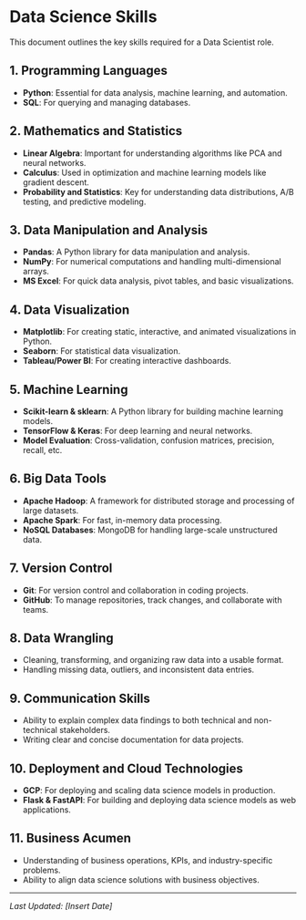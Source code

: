 # Data Science Skills

This document outlines the key skills required for a Data Scientist role.

## 1. **Programming Languages**
   - **Python**: Essential for data analysis, machine learning, and automation.
   - **SQL**: For querying and managing databases.

## 2. **Mathematics and Statistics**
   - **Linear Algebra**: Important for understanding algorithms like PCA and neural networks.
   - **Calculus**: Used in optimization and machine learning models like gradient descent.
   - **Probability and Statistics**: Key for understanding data distributions, A/B testing, and predictive modeling.

## 3. **Data Manipulation and Analysis**
   - **Pandas**: A Python library for data manipulation and analysis.
   - **NumPy**: For numerical computations and handling multi-dimensional arrays.
   - **MS Excel**: For quick data analysis, pivot tables, and basic visualizations.

## 4. **Data Visualization**
   - **Matplotlib**: For creating static, interactive, and animated visualizations in Python.
   - **Seaborn**: For statistical data visualization.
   - **Tableau/Power BI**: For creating interactive dashboards.

## 5. **Machine Learning**
   - **Scikit-learn & sklearn**: A Python library for building machine learning models.
   - **TensorFlow & Keras**: For deep learning and neural networks.
   - **Model Evaluation**: Cross-validation, confusion matrices, precision, recall, etc.

## 6. **Big Data Tools**
   - **Apache Hadoop**: A framework for distributed storage and processing of large datasets.
   - **Apache Spark**: For fast, in-memory data processing.
   - **NoSQL Databases**: MongoDB for handling large-scale unstructured data.

## 7. **Version Control**
   - **Git**: For version control and collaboration in coding projects.
   - **GitHub**: To manage repositories, track changes, and collaborate with teams.

## 8. **Data Wrangling**
   - Cleaning, transforming, and organizing raw data into a usable format.
   - Handling missing data, outliers, and inconsistent data entries.

## 9. **Communication Skills**
   - Ability to explain complex data findings to both technical and non-technical stakeholders.
   - Writing clear and concise documentation for data projects.

## 10. **Deployment and Cloud Technologies**
   - **GCP**: For deploying and scaling data science models in production.
   - **Flask & FastAPI**: For building and deploying data science models as web applications.

## 11. **Business Acumen**
   - Understanding of business operations, KPIs, and industry-specific problems.
   - Ability to align data science solutions with business objectives.

---

_Last Updated: [Insert Date]_

